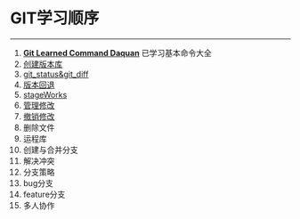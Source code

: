 # GIT学习顺序

------

1. [**Git Learned Command Daquan**]( https://github.com/Arctic2333/awesome-Learning-notes/blob/master/git_learn/git_learned_commandDaquan.md ) 已学习基本命令大全
2. [创建版本库]( [https://github.com/Arctic2333/awesome-Learning-notes/blob/master/git_learn/%E5%88%9B%E5%BB%BA%E7%89%88%E6%9C%AC%E5%BA%93.md](https://github.com/Arctic2333/awesome-Learning-notes/blob/master/git_learn/创建版本库.md) )
3. [git_status&git_diff]( https://github.com/Arctic2333/awesome-Learning-notes/blob/master/git_learn/git_status_And_git_diff.md )
4. [版本回退]( [https://github.com/Arctic2333/awesome-Learning-notes/blob/master/git_learn/%E7%89%88%E6%9C%AC%E5%9B%9E%E9%80%80.md](https://github.com/Arctic2333/awesome-Learning-notes/blob/master/git_learn/版本回退.md) )
5. [stageWorks]( https://github.com/Arctic2333/awesome-Learning-notes/blob/master/git_learn/stageWorks.md )
6. [管理修改]( [https://github.com/Arctic2333/awesome-Learning-notes/blob/master/git_learn/%E7%AE%A1%E7%90%86%E4%BF%AE%E6%94%B9.md](https://github.com/Arctic2333/awesome-Learning-notes/blob/master/git_learn/管理修改.md) )
7. [撤销修改]( [https://github.com/Arctic2333/awesome-Learning-notes/blob/master/git_learn/%E7%AE%A1%E7%90%86%E4%BF%AE%E6%94%B9.md](https://github.com/Arctic2333/awesome-Learning-notes/blob/master/git_learn/管理修改.md) )
8. 删除文件
9. 运程库
10. 创建与合并分支
11. 解决冲突
12. 分支策略
13. bug分支
14. feature分支
15. 多人协作

